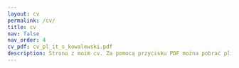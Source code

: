 ```yaml
---
layout: cv
permalink: /cv/
title: cv
nav: false
nav_order: 4
cv_pdf: cv_pl_it_s_kowalewski.pdf
description: Strona z moim cv. Za pomocą przycisku PDF można pobrać plik z moim cv.
---
```

